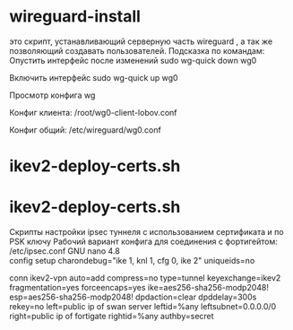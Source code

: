 # wireguard-install
это скрипт, устанавливающий серверную часть wireguard , а так же позволяющий создавать пользователей.
Подсказка по командам:
Опустить интерфейс после изменений
sudo wg-quick down wg0

Включить интерфейс
sudo wg-quick up wg0

Просмотр конфига
wg

Конфиг клиента:
/root/wg0-client-lobov.conf

Конфиг общий:
/etc/wireguard/wg0.conf

# ikev2-deploy-certs.sh
# ikev2-deploy-certs.sh
Скрипты настройки ipsec туннеля с использованием сертификата и по PSK ключу
Рабочий вариант конфига  для соединения с фортигейтом:
/etc/ipsec.conf
  GNU nano 4.8                                                                                                                                     
config setup
    charondebug="ike 1, knl 1, cfg 0, ike 2"
    uniqueids=no

conn ikev2-vpn
    auto=add
    compress=no
    type=tunnel
    keyexchange=ikev2
    fragmentation=yes
    forceencaps=yes
    ike=aes256-sha256-modp2048!
    esp=aes256-sha256-modp2048!
    dpdaction=clear
    dpddelay=300s
    rekey=no
    left=public ip of swan server
    leftid=%any
    leftsubnet=0.0.0.0/0
    right=public ip of fortigate
    rightid=%any
    authby=secret









